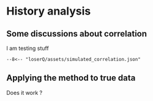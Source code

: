 # History analysis

## Some discussions about correlation
I am testing stuff

``` plotly
--8<-- "loserQ/assets/simulated_correlation.json"
```

## Applying the method to true data 
Does it work ?
